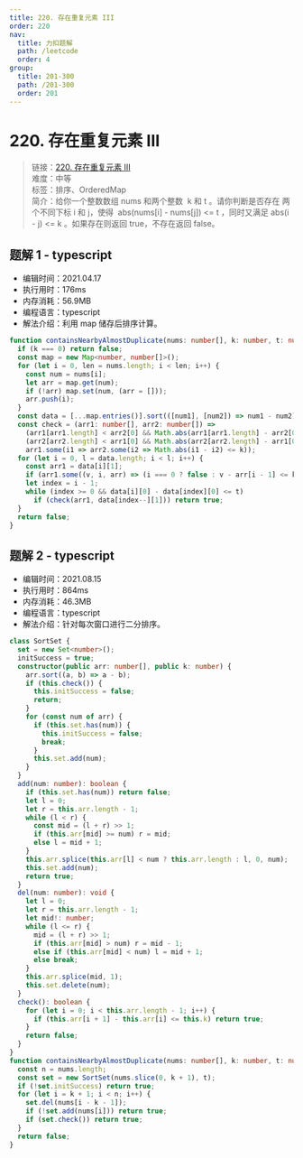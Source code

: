 ```yaml
---
title: 220. 存在重复元素 III
order: 220
nav:
  title: 力扣题解
  path: /leetcode
  order: 4
group:
  title: 201-300
  path: /201-300
  order: 201
---
```


# 220. 存在重复元素 III

> 链接：[220. 存在重复元素 III](https://leetcode-cn.com/problems/contains-duplicate-iii/)  
> 难度：中等  
> 标签：排序、OrderedMap  
> 简介：给你一个整数数组 nums 和两个整数  k 和 t 。请你判断是否存在 两个不同下标 i 和 j，使得  abs(nums[i] - nums[j]) <= t ，同时又满足 abs(i - j) <= k 。如果存在则返回 true，不存在返回 false。

## 题解 1 - typescript

- 编辑时间：2021.04.17
- 执行用时：176ms
- 内存消耗：56.9MB
- 编程语言：typescript
- 解法介绍：利用 map 储存后排序计算。

```typescript
function containsNearbyAlmostDuplicate(nums: number[], k: number, t: number): boolean {
  if (k === 0) return false;
  const map = new Map<number, number[]>();
  for (let i = 0, len = nums.length; i < len; i++) {
    const num = nums[i];
    let arr = map.get(num);
    if (!arr) map.set(num, (arr = []));
    arr.push(i);
  }
  const data = [...map.entries()].sort(([num1], [num2]) => num1 - num2);
  const check = (arr1: number[], arr2: number[]) =>
    (arr1[arr1.length] < arr2[0] && Math.abs(arr1[arr1.length] - arr2[0]) <= k) ||
    (arr2[arr2.length] < arr1[0] && Math.abs(arr2[arr2.length] - arr1[0]) <= k) ||
    arr1.some(i1 => arr2.some(i2 => Math.abs(i1 - i2) <= k));
  for (let i = 0, l = data.length; i < l; i++) {
    const arr1 = data[i][1];
    if (arr1.some((v, i, arr) => (i === 0 ? false : v - arr[i - 1] <= k))) return true;
    let index = i - 1;
    while (index >= 0 && data[i][0] - data[index][0] <= t)
      if (check(arr1, data[index--][1])) return true;
  }
  return false;
}
```

## 题解 2 - typescript

- 编辑时间：2021.08.15
- 执行用时：864ms
- 内存消耗：46.3MB
- 编程语言：typescript
- 解法介绍：针对每次窗口进行二分排序。

```typescript
class SortSet {
  set = new Set<number>();
  initSuccess = true;
  constructor(public arr: number[], public k: number) {
    arr.sort((a, b) => a - b);
    if (this.check()) {
      this.initSuccess = false;
      return;
    }
    for (const num of arr) {
      if (this.set.has(num)) {
        this.initSuccess = false;
        break;
      }
      this.set.add(num);
    }
  }
  add(num: number): boolean {
    if (this.set.has(num)) return false;
    let l = 0;
    let r = this.arr.length - 1;
    while (l < r) {
      const mid = (l + r) >> 1;
      if (this.arr[mid] >= num) r = mid;
      else l = mid + 1;
    }
    this.arr.splice(this.arr[l] < num ? this.arr.length : l, 0, num);
    this.set.add(num);
    return true;
  }
  del(num: number): void {
    let l = 0;
    let r = this.arr.length - 1;
    let mid!: number;
    while (l <= r) {
      mid = (l + r) >> 1;
      if (this.arr[mid] > num) r = mid - 1;
      else if (this.arr[mid] < num) l = mid + 1;
      else break;
    }
    this.arr.splice(mid, 1);
    this.set.delete(num);
  }
  check(): boolean {
    for (let i = 0; i < this.arr.length - 1; i++) {
      if (this.arr[i + 1] - this.arr[i] <= this.k) return true;
    }
    return false;
  }
}
function containsNearbyAlmostDuplicate(nums: number[], k: number, t: number): boolean {
  const n = nums.length;
  const set = new SortSet(nums.slice(0, k + 1), t);
  if (!set.initSuccess) return true;
  for (let i = k + 1; i < n; i++) {
    set.del(nums[i - k - 1]);
    if (!set.add(nums[i])) return true;
    if (set.check()) return true;
  }
  return false;
}
```
